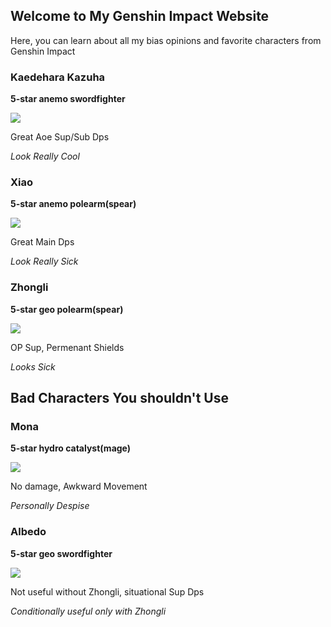 ## Welcome to My Genshin Impact Website

Here, you can learn about all my bias opinions and favorite characters from Genshin Impact

### Kaedehara Kazuha

**5-star anemo swordfighter**

![](https://encrypted-tbn0.gstatic.com/images?q=tbn:ANd9GcQQpslIJLvgC7L-tpYRwAKHii54qH3pdEnGKA&usqp=CAU)

Great Aoe Sup/Sub Dps

_Look Really Cool_

### Xiao

**5-star anemo polearm(spear)**

![](https://tse4.mm.bing.net/th?id=OIP.VUztZ8rNha36-f91OyaTtQHaEK&pid=Api&P=0&w=281&h=159)

Great Main Dps

_Look Really Sick_

### Zhongli

**5-star geo polearm(spear)**

![](https://tse2.mm.bing.net/th?id=OIP.QSqThEbe-NP1lPa3vXpLnAHaEK&pid=Api&P=0&w=277&h=157)

OP Sup, Permenant Shields

_Looks Sick_

## Bad Characters You shouldn't Use

### Mona

**5-star hydro catalyst(mage)**

![](https://squadstate.com/wp-content/uploads/2020/12/Mona-Genshin-IMpact.jpg)

No damage, Awkward Movement

_Personally Despise_

### Albedo

**5-star geo swordfighter**

![](https://tse3.mm.bing.net/th?id=OIP.R0qdWH9iL6VjlPrjep98ZAHaEc&pid=Api&P=0&w=302&h=182)

Not useful without Zhongli, situational Sup Dps

_Conditionally useful only with Zhongli_



